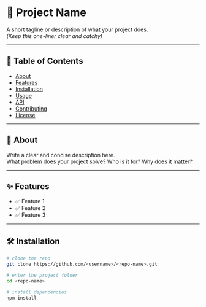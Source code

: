 # 🚀 Project Name

A short tagline or description of what your project does.  
*(Keep this one-liner clear and catchy)*

---

## 📌 Table of Contents
- [About](#-about)
- [Features](#-features)
- [Installation](#-installation)
- [Usage](#-usage)
- [API](#-api)
- [Contributing](#-contributing)
- [License](#-license)

---

## 📖 About
Write a clear and concise description here.  
What problem does your project solve? Who is it for? Why does it matter?

---

## ✨ Features
- ✅ Feature 1
- ✅ Feature 2
- ✅ Feature 3

---

## 🛠 Installation

```bash
# clone the repo
git clone https://github.com/<username>/<repo-name>.git

# enter the project folder
cd <repo-name>

# install dependencies
npm install
